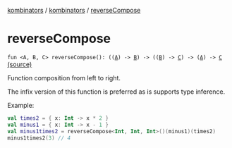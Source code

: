 [kombinators](../index.md) / [kombinators](index.md) / [reverseCompose](./reverse-compose.md)

# reverseCompose

`fun <A, B, C> reverseCompose(): ((`[`A`](reverse-compose.md#A)`) -> `[`B`](reverse-compose.md#B)`) -> ((`[`B`](reverse-compose.md#B)`) -> `[`C`](reverse-compose.md#C)`) -> (`[`A`](reverse-compose.md#A)`) -> `[`C`](reverse-compose.md#C) [(source)](https://github.com/pardom/kombinators/tree/master/src/main/kotlin/kombinators/compose.kt#L50)

Function composition from left to right.

The infix version of this function is preferred as is supports type inference.

Example:

``` kotlin
val times2 = { x: Int -> x * 2 }
val minus1 = { x: Int -> x - 1 }
val minus1times2 = reverseCompose<Int, Int, Int>()(minus1)(times2)
minus1times2(3) // 4
```

